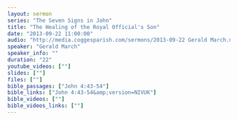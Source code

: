 ```yaml
---
layout: sermon
series: "The Seven Signs in John"
title: "The Healing of the Royal Official's Son"
date: "2013-09-22 11:00:00"
audio: "http://media.coggesparish.com/sermons/2013-09-22 Gerald March.mp3"
speaker: "Gerald March"
speaker_info: ""
duration: "22"
youtube_videos: [""]
slides: [""]
files: [""]
bible_passages: ["John 4:43-54"]
bible_links: ["John 4:43-54&amp;version=NIVUK"]
bible_videos: [""]
bible_videos_links: [""]
---
```


